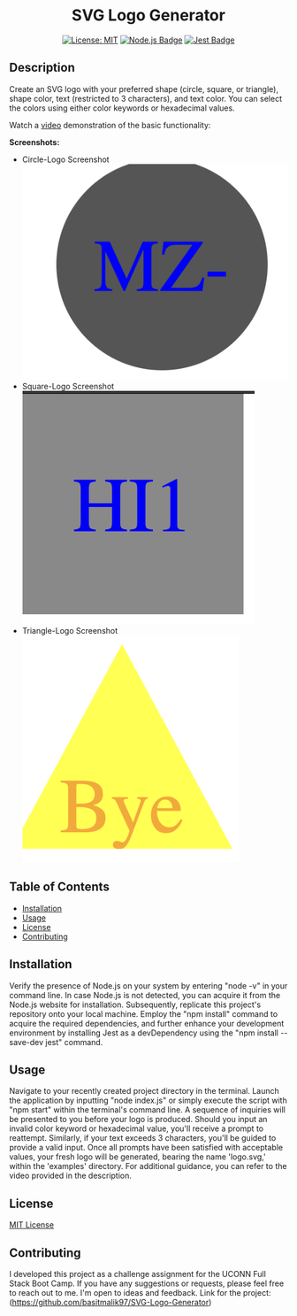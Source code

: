 <div align="center">
  
  # SVG Logo Generator

  [![License: MIT](https://img.shields.io/badge/License-MIT-yellow.svg)](https://opensource.org/licenses/MIT)
  [![Node.js Badge](https://img.shields.io/badge/Node.js-393?logo=nodedotjs&logoColor=fff&style=flat)](https://nodejs.org/en) 
  [![Jest Badge](https://img.shields.io/badge/Jest-C21325?logo=jest&logoColor=fff&style=flat)](https://jestjs.io/)
  
</div>

## Description

Create an SVG logo with your preferred shape (circle, square, or triangle), shape color, text (restricted to 3 characters), and text color. You can select the colors using either color keywords or hexadecimal values.

Watch a [video](https://drive.google.com/file/d/1pQpRNS-wJl5NYGYyE0JOhp1kBzS3Yaih/view?usp=sharing) demonstration of the basic functionality:

**Screenshots:**

- Circle-Logo Screenshot
  ![Circle-Logo Screenshot](Circle.png)
- Square-Logo Screenshot
  ![Square-Logo Screenshot](Square.png)
- Triangle-Logo Screenshot
  ![Triangle-Logo Screenshot](Triangle.png)

## Table of Contents

* [Installation](#installation)
* [Usage](#usage)
* [License](#license)
* [Contributing](#contributing)

## Installation

Verify the presence of Node.js on your system by entering "node -v" in your command line. In case Node.js is not detected, you can acquire it from the Node.js website for installation. Subsequently, replicate this project's repository onto your local machine. Employ the "npm install" command to acquire the required dependencies, and further enhance your development environment by installing Jest as a devDependency using the "npm install --save-dev jest" command.

## Usage

Navigate to your recently created project directory in the terminal. Launch the application by inputting "node index.js" or simply execute the script with "npm start" within the terminal's command line. A sequence of inquiries will be presented to you before your logo is produced. Should you input an invalid color keyword or hexadecimal value, you'll receive a prompt to reattempt. Similarly, if your text exceeds 3 characters, you'll be guided to provide a valid input. Once all prompts have been satisfied with acceptable values, your fresh logo will be generated, bearing the name 'logo.svg,' within the 'examples' directory. For additional guidance, you can refer to the video provided in the description.


## License

[MIT License](https://opensource.org/licenses/MIT)

## Contributing

I developed this project as a challenge assignment for the UCONN Full Stack Boot Camp. If you have any suggestions or requests, please feel free to reach out to me. I'm open to ideas and feedback.
Link for the project:(https://github.com/basitmalik97/SVG-Logo-Generator)

